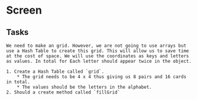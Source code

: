 # Screen

## Tasks
    We need to make an grid. However, we are not going to use arrays but use a Hash Table to create this grid. This will allow us to save time at the cost of space. We will use the coordinates as keys and letters as values. In total for Each letter should appear twice in the object.

    1. Create a Hash Table called `grid`.
        * The grid needs to be 4 x 4 thus giving us 8 pairs and 16 cards in total.
        * The values should be the letters in the alphabet.
    2. Should a create method called `fillGrid`
